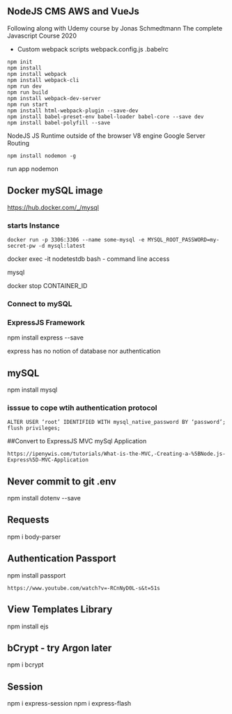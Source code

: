 ## NodeJS CMS AWS and VueJs

Following along with Udemy course by Jonas Schmedtmann
The complete Javascript Course 2020 

- Custom webpack scripts
webpack.config.js
.babelrc 

```
npm init
npm install
npm install webpack
npm install webpack-cli
npm run dev
npm run build
npm install webpack-dev-server
npm run start
npm install html-webpack-plugin --save-dev
npm install babel-preset-env babel-loader babel-core --save dev
npm install babel-polyfill --save

```
NodeJS 
JS Runtime outside of the browser V8 engine Google
Server
Routing

```
npm install nodemon -g
```        
run app nodemon

## Docker mySQL image
https://hub.docker.com/_/mysql

### starts Instance
```
docker run -p 3306:3306 --name some-mysql -e MYSQL_ROOT_PASSWORD=my-secret-pw -d mysql:latest
```

docker exec -it nodetestdb bash - command line access

mysql 

docker stop CONTAINER_ID

### Connect to mySQL

### ExpressJS Framework
npm install express --save

express has no notion of database nor authentication 

## mySQL

npm install mysql

### isssue to cope wtih authentication protocol

```
ALTER USER ‘root’ IDENTIFIED WITH mysql_native_password BY ‘password’;
flush privileges;
```

##Convert to ExpressJS MVC mySql Application  

```https://ipenywis.com/tutorials/What-is-the-MVC,-Creating-a-%5BNode.js-Express%5D-MVC-Application```

## Never commit to git .env
npm install dotenv --save

## Requests
npm i body-parser

## Authentication Passport
npm install passport

``` https://www.youtube.com/watch?v=-RCnNyD0L-s&t=51s ```

## View Templates Library
npm install ejs

## bCrypt - try Argon later 
npm i bcrypt

## Session
npm i express-session
npm i express-flash

